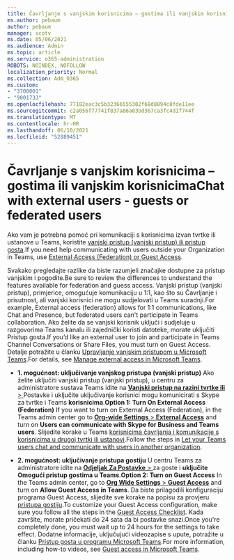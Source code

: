 ```yaml
---
title: Čavrljanje s vanjskim korisnicima – gostima ili vanjskim korisnicima
ms.author: pebaum
author: pebaum
manager: scotv
ms.date: 05/06/2021
ms.audience: Admin
ms.topic: article
ms.service: o365-administration
ROBOTS: NOINDEX, NOFOLLOW
localization_priority: Normal
ms.collection: Adm_O365
ms.custom:
- "3700001"
- "9001733"
ms.openlocfilehash: 77182eac3c5b32366555302f68d8894c8fde11ee
ms.sourcegitcommit: c2a056f77741f837a86a03bd367ca3fc4d1f744f
ms.translationtype: MT
ms.contentlocale: hr-HR
ms.lasthandoff: 06/10/2021
ms.locfileid: "52889451"
---
```

# <a name="chat-with-external-users---guests-or-federated-users"></a><span data-ttu-id="c4c22-102">Čavrljanje s vanjskim korisnicima – gostima ili vanjskim korisnicima</span><span class="sxs-lookup"><span data-stu-id="c4c22-102">Chat with external users - guests or federated users</span></span>

<span data-ttu-id="c4c22-103">Ako vam je potrebna pomoć pri komunikaciji s korisnicima izvan tvrtke ili ustanove u Teams, koristite [vanjski pristup (vanjski pristup) ili pristup gosta](/microsoftteams/manage-external-access#external-access-vs-guest-access).</span><span class="sxs-lookup"><span data-stu-id="c4c22-103">If you need help communicating with users outside your Organization in Teams, use [External Access (Federation) or Guest Access](/microsoftteams/manage-external-access#external-access-vs-guest-access).</span></span>

<span data-ttu-id="c4c22-104">Svakako pregledajte razlike da biste razumjeli značajke dostupne za pristup vanjskim i pogodite.</span><span class="sxs-lookup"><span data-stu-id="c4c22-104">Be sure to review the differences to understand the features available for federation and guess access.</span></span> <span data-ttu-id="c4c22-105">Vanjski pristup (vanjski pristup), primjerice, omogućuje komunikaciju u 1:1, kao što su Čavrljanje i prisutnost, ali vanjski korisnici ne mogu sudjelovati u Teams suradnji.</span><span class="sxs-lookup"><span data-stu-id="c4c22-105">For example, External access (federation) allows for 1:1 communications, like Chat and Presence, but federated users can't participate in Teams collaboration.</span></span> <span data-ttu-id="c4c22-106">Ako želite da se vanjski korisnik uključi i sudjeluje u razgovorima Teams kanalu ili zajednički koristi datoteke, morate uključiti Pristup gosta.</span><span class="sxs-lookup"><span data-stu-id="c4c22-106">If you’d like an external user to join and participate in Teams Channel Conversations or Share Files, you must turn on Guest Access.</span></span> <span data-ttu-id="c4c22-107">Detalje potražite u članku [Upravljanje vanjskim pristupom u Microsoft Teams](/microsoftteams/manage-external-access#external-access-vs-guest-access).</span><span class="sxs-lookup"><span data-stu-id="c4c22-107">For details, see [Manage external access in Microsoft Teams](/microsoftteams/manage-external-access#external-access-vs-guest-access).</span></span>

- <span data-ttu-id="c4c22-108">**1. mogućnost: uključivanje vanjskog pristupa (vanjski pristup)** Ako želite uključiti vanjski pristup (vanjski pristup), u centru za administratore sustava Teams idite na [ **Vanjski pristup na razini tvrtke ili**  > ](https://admin.teams.microsoft.com/company-wide-settings/external-communications) Postavke i uključite uključivanje korisnici mogu komunicirati s Skype za tvrtke i Teams **korisnicima**.</span><span class="sxs-lookup"><span data-stu-id="c4c22-108">**Option 1: Turn On External Access (Federation)** If you want to turn on External Access (Federation), in the Teams admin center go to [**Org-wide Settings** > **External Access**](https://admin.teams.microsoft.com/company-wide-settings/external-communications) and turn on **Users can communicate with Skype for Business and Teams users**.</span></span> <span data-ttu-id="c4c22-109">Slijedite korake u Teams [korisnicima čavrljanja i komunikacije s korisnicima u drugoj tvrtki ili ustanovi](/microsoftteams/manage-external-access#let-your-teams-users-chat-and-communicate-with-users-in-another-organization).</span><span class="sxs-lookup"><span data-stu-id="c4c22-109">Follow the steps in [Let your Teams users chat and communicate with users in another organization](/microsoftteams/manage-external-access#let-your-teams-users-chat-and-communicate-with-users-in-another-organization).</span></span>

- <span data-ttu-id="c4c22-110">**2. mogućnost: uključivanje pristupa gostiju** U centru Teams za administratore idite na [ **Odjeljak Za Postavke**  > ](https://admin.teams.microsoft.com/company-wide-settings/guest-configuration) za goste i **uključite Omogući pristup gostima u Teams**.</span><span class="sxs-lookup"><span data-stu-id="c4c22-110">**Option 2: Turn on Guest Access** In the Teams admin center, go to [**Org Wide Settings** > **Guest Access**](https://admin.teams.microsoft.com/company-wide-settings/guest-configuration) and turn on **Allow Guest Access in Teams**.</span></span> <span data-ttu-id="c4c22-111">Da biste prilagodili konfiguraciju programa Guest Access, slijedite sve korake na popisu za provjeru [pristupa gostiju](/microsoftteams/guest-access-checklist).</span><span class="sxs-lookup"><span data-stu-id="c4c22-111">To customize your Guest Access configuration, make sure you follow all the steps in the [Guest Access Checklist](/microsoftteams/guest-access-checklist).</span></span> <span data-ttu-id="c4c22-112">Kada završite, morate pričekati do 24 sata da bi postavke snazi.</span><span class="sxs-lookup"><span data-stu-id="c4c22-112">Once you're completely done, you must wait up to 24 hours for the settings to take effect.</span></span> <span data-ttu-id="c4c22-113">Dodatne informacije, uključujući videozapise s upute, potražite u članku [Pristup gosta u programu Microsoft Teams](/microsoftteams/guest-access).</span><span class="sxs-lookup"><span data-stu-id="c4c22-113">For more information, including how-to videos, see [Guest access in Microsoft Teams](/microsoftteams/guest-access).</span></span>